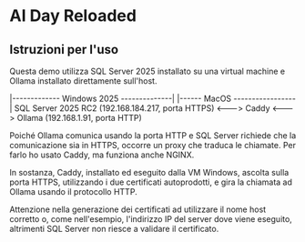 # AI Day Reloaded

## Istruzioni per l'uso

Questa demo utilizza SQL Server 2025 installato su una virtual machine e Ollama installato direttamente sull'host.

|------------- Windows 2025 --------------|       |------ MacOS -----------------|
SQL Server 2025 RC2
(192.168.184.217, porta HTTPS) <--->  Caddy <---> Ollama (192.168.1.91, porta HTTP)


Poiché Ollama comunica usando la porta HTTP e SQL Server richiede che la comunicazione sia in HTTPS, occorre un proxy che traduca le chiamate.
Per farlo ho usato Caddy, ma funziona anche NGINX.

In sostanza, Caddy, installato ed eseguito dalla VM Windows, ascolta sulla porta HTTPS, utilizzando i due certificati autoprodotti, e gira la chiamata ad Ollama usando il protocollo HTTP.

Attenzione nella generazione dei certificati ad utilizzare il nome host corretto o, come nell'esempio, l'indirizzo IP del server dove viene eseguito, altrimenti SQL Server non riesce a validare il certificato.

